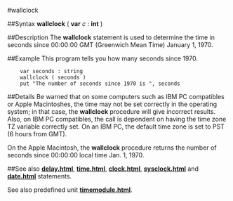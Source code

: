 
#wallclock

##Syntax
**wallclock** ( **var** _c_ : **int** )


##Description
The **wallclock** statement is used to determine the time in seconds since 00:00:00 GMT (Greenwich Mean Time) January 1, 1970.


##Example
This program tells you how many seconds since 1970.

        var seconds : string
        wallclock ( seconds )
        put "The number of seconds since 1970 is ", seconds
##Details
Be warned that on some computers such as IBM PC compatibles or Apple Macintoshes, the time may not be set correctly in the operating system; in that case, the **wallclock** procedure will give incorrect results. Also, on IBM PC compatibles, the call is dependent on having the time zone TZ variable correctly set. On an IBM PC, the default time zone is set to PST (6 hours from GMT).

On the Apple Macintosh, the **wallclock** procedure returns the number of seconds since 00:00:00 local time Jan. 1, 1970.


##See also
**[delay.html](delay)**, **[time.html](time)**, **[clock.html](clock)**, **[sysclock.html](sysclock)** and **[date.html](date)** statements.

See also predefined unit **[timemodule.html](Time)**.

